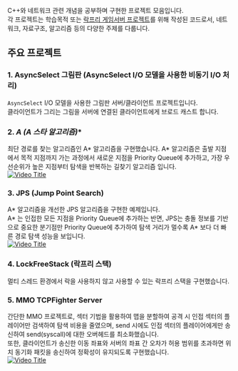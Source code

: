 C++와 네트워크 관련 개념을 공부하며 구현한 프로젝트 모음입니다.  
각 프로젝트는 학습목적 또는 [락프리 게임서버 프로젝트](https://github.com/dkdldjswkd/lockfree-gameserver-core-cpp)를 위해 작성된 코드로서, 네트워크, 자료구조, 알고리즘 등의 다양한 주제를 다룹니다.

## 주요 프로젝트

### 1. **AsyncSelect 그림판 (AsyncSelect I/O 모델을 사용한 비동기 I/O 처리)**
   `AsyncSelect` I/O 모델을 사용한 그림판 서버/클라이언트 프로젝트입니다.  
   클라이언트가 그리는 그림을 서버에 연결된 클라이언트에게 브로드 캐스트 합니다.

### 2. **A* (A 스타 알고리즘)**
   최단 경로를 찾는 알고리즘인 A* 알고리즘을 구현했습니다.
   A* 알고리즘은 출발 지점에서 목적 지점까지 가는 과정에서 새로운 지점을 Priority Queue에 추가하고, 가장 우선순위가 높은 지점부터 탐색을 반복하는 길찾기 알고리즘 입니다.  
[![Video Title](https://img.youtube.com/vi/trbj_MLWv2k/0.jpg)](https://youtu.be/trbj_MLWv2k)

### 3. **JPS (Jump Point Search)**
   A* 알고리즘을 개선한 JPS 알고리즘을 구현한 예제입니다.  
   A* 는 인접한 모든 지점을 Priority Queue에 추가하는 반면, JPS는 충돌 정보를 기반으로 중요한 분기점만 Priority Queue에 추가하여 탐색 거리가 멀수록 A* 보다 더 빠른 경로 탐색 성능을 보입니다.  
[![Video Title](https://img.youtube.com/vi/sMQnVRWcX2Y/0.jpg)](https://youtu.be/sMQnVRWcX2Y)

### 4. **LockFreeStack (락프리 스택)**
   멀티 스레드 환경에서 락을 사용하지 않고 사용할 수 있는 락프리 스택을 구현했습니다.

### 5. **MMO TCPFighter Server**
   간단한 MMO 프로젝트로, 섹터 기법을 활용하여 맵을 분할하여 공격 시 인접 섹터의 플레이어만 검색하여 탐색 비용을 줄였으며, send 시에도 인접 섹터의 플레이어에게만 송신하여 send(syscall)에 대한 오버헤드를 최소화했습니다.  
   또한, 클라이언트가 송신한 이동 좌표와 서버의 좌표 간 오차가 허용 범위를 초과하면 위치 동기화 패킷을 송신하여 정확성이 유지되도록 구현했습니다.  
[![Video Title](https://img.youtube.com/vi/HaJeUk6SPZY/0.jpg)](https://youtu.be/HaJeUk6SPZY)
